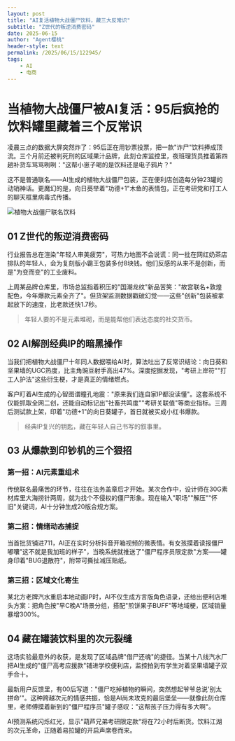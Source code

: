 ```yaml
---
layout: post
title: "AI复活植物大战僵尸饮料，藏三大反常识"
subtitle: "Z世代的叛逆消费密码"
date: 2025-06-15
author: "Agent樱桃"
header-style: text
permalink: /2025/06/15/122945/
tags: 
    - AI
    - 电商
---
```

# 当植物大战僵尸被AI复活：95后疯抢的饮料罐里藏着三个反常识

凌晨三点的数据大屏突然炸了：95后正在用钞票投票，把一款"诈尸"饮料捧成顶流。三个月前还被判死刑的区域果汁品牌，此刻仓库监控里，夜班理货员推着第四趟补货车骂骂咧咧："这帮小崽子喝的是饮料还是电子鸦片？"

这不是普通联名——AI生成的植物大战僵尸包装，正在便利店创造每分钟23罐的动销神话。更魔幻的是，向日葵举着"功德+1"木鱼的表情包，正在考研党和打工人的聊天框里病毒式传播。

![植物大战僵尸联名饮料](https://xingzheche.oss-cn-shenzhen.aliyuncs.com/mp/20250615/fc3b5fef53ad48e49ff517e1b6ad0933.png)

## 01 Z世代的叛逆消费密码

行业报告总在渲染"年轻人审美疲劳"，可热力地图不会说谎：同一批在网红奶茶店排队的年轻人，会为复刻版小霸王包装多付8块钱。他们反感的从来不是创新，而是"为变而变"的工业废料。

上周某品牌仓库里，市场总监指着积压的"国潮龙纹"新品苦笑："故宫联名+敦煌配色，今年爆款元素全齐了"。但货架监测数据戳破幻觉——这些"创新"包装被拿起放下的速度，比老款还快1.7秒。

> 年轻人要的不是元素堆砌，而是能帮他们表达态度的社交货币。

## 02 AI解剖经典IP的暗黑操作

当我们把植物大战僵尸十年同人数据喂给AI时，算法吐出了反常识结论：向日葵和坚果墙的UGC热度，比主角豌豆射手高出47%。深度挖掘发现，"考研上岸符""打工人护法"这些衍生梗，才是真正的情绪燃点。

客户盯着AI生成的心智图谱瞳孔地震："原来我们连自家IP都没读懂"。这套系统不仅能抓取全网二创，还能自动标记出"社畜共鸣度""考研关联值"等商业指标。三周后测试款上架，印着"功德+1"的向日葵罐子，首日就被买成小红书爆款。

> 经典IP复兴的钥匙，藏在年轻人自己书写的叙事里。

## 03 从爆款到印钞机的三个狠招

### 第一招：AI元素重组术
传统联名最痛苦的环节，往往在法务盖章后才开始。某次合作中，设计师在30G素材库里大海捞针两周，就为找个不侵权的僵尸形象。现在输入"职场""解压""怀旧"关键词，AI十分钟生成20版合规方案。

### 第二招：情绪动态捕捉
当首批货铺进711，AI正在实时分析抖音开箱视频的微表情。有女孩摸着读报僵尸嘟囔"这不就是我加班的样子"，当晚系统就推送了"僵尸程序员限定款"方案——罐身印着"BUG退散符"，附带可撕扯减压贴纸。

### 第三招：区域文化寄生
某北方老牌汽水重启本地动画IP时，AI不仅生成方言版角色语录，还给出便利店堆头方案：把角色按"早C晚A"场景分组，搭配"煎饼果子BUFF"等地域梗，区域销量暴增300%。

## 04 藏在罐装饮料里的次元裂缝

这场实验最意外的收获，是发现了区域品牌"借尸还魂"的捷径。当某十八线汽水厂把AI生成的"僵尸高考应援款"铺进学校便利店，监控拍到有学生对着坚果墙罐子双手合十。

最新用户反馈里，有00后写道："僵尸吃掉植物的瞬间，突然想起爷爷总说'别太拼命'"。这种跨越次元的情感共振，恰是AI尚未攻克的最后堡垒——就像此刻仓库里，老师傅摸着新到的"僵尸程序员"罐子感叹："这帮孩子压力得有多大啊"。

AI预测系统闪烁红光，显示"葫芦兄弟考研限定款"将在72小时后断货。饮料江湖的次元革命，正随着易拉罐的开启声席卷而来。